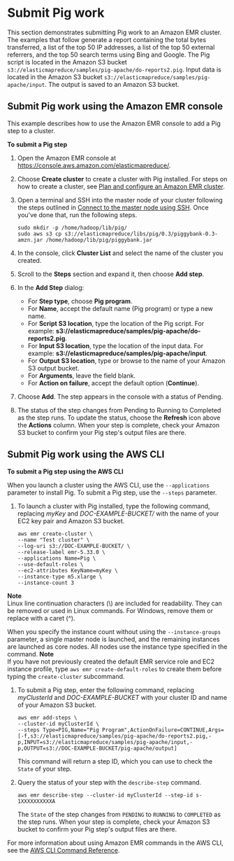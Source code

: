 # Submit Pig work<a name="emr-pig-launch"></a>

This section demonstrates submitting Pig work to an Amazon EMR cluster\. The examples that follow generate a report containing the total bytes transferred, a list of the top 50 IP addresses, a list of the top 50 external referrers, and the top 50 search terms using Bing and Google\. The Pig script is located in the Amazon S3 bucket `s3://elasticmapreduce/samples/pig-apache/do-reports2.pig`\. Input data is located in the Amazon S3 bucket `s3://elasticmapreduce/samples/pig-apache/input`\. The output is saved to an Amazon S3 bucket\.

## Submit Pig work using the Amazon EMR console<a name="ConsoleCreatingaPigJob"></a>

This example describes how to use the Amazon EMR console to add a Pig step to a cluster\. 

**To submit a Pig step**

1. Open the Amazon EMR console at [https://console\.aws\.amazon\.com/elasticmapreduce/](https://console.aws.amazon.com/elasticmapreduce/)\.

1. Choose **Create cluster** to create a cluster with Pig installed\. For steps on how to create a cluster, see [Plan and configure an Amazon EMR cluster](https://docs.aws.amazon.com/emr/latest/ManagementGuide/emr-gs.html#emr-getting-started-plan-and-configure)\.

1. Open a terminal and SSH into the master node of your cluster following the steps outlined in [Connect to the master node using SSH](https://docs.aws.amazon.com/emr/latest/ManagementGuide/emr-connect-master-node-ssh.html)\. Once you've done that, run the following steps\.

   ```
   sudo mkdir -p /home/hadoop/lib/pig/
   sudo aws s3 cp s3://elasticmapreduce/libs/pig/0.3/piggybank-0.3-amzn.jar /home/hadoop/lib/pig/piggybank.jar
   ```

1. In the console, click **Cluster List** and select the name of the cluster you created\.

1. Scroll to the **Steps** section and expand it, then choose **Add step**\.

1. In the **Add Step** dialog:
   + For **Step type**, choose **Pig program**\.
   + For **Name**, accept the default name \(Pig program\) or type a new name\.
   + For **Script S3 location**, type the location of the Pig script\. For example: **s3://elasticmapreduce/samples/pig\-apache/do\-reports2\.pig**\.
   + For **Input S3 location**, type the location of the input data\. For example: **s3://elasticmapreduce/samples/pig\-apache/input**\.
   + For **Output S3 location**, type or browse to the name of your Amazon S3 output bucket\.
   + For **Arguments**, leave the field blank\.
   + For **Action on failure**, accept the default option \(**Continue**\)\.

1. Choose **Add**\. The step appears in the console with a status of Pending\. 

1. The status of the step changes from Pending to Running to Completed as the step runs\. To update the status, choose the **Refresh** icon above the **Actions** column\. When your step is complete, check your Amazon S3 bucket to confirm your Pig step's output files are there\.

## Submit Pig work using the AWS CLI<a name="emr-pig-submit-work"></a>

**To submit a Pig step using the AWS CLI**

When you launch a cluster using the AWS CLI, use the `--applications` parameter to install Pig\. To submit a Pig step, use the `--steps` parameter\. 

1. To launch a cluster with Pig installed, type the following command, replacing *myKey* and *DOC\-EXAMPLE\-BUCKET/* with the name of your EC2 key pair and Amazon S3 bucket\.

   ```
   aws emr create-cluster \
   --name "Test cluster" \
   --log-uri s3://DOC-EXAMPLE-BUCKET/ \
   --release-label emr-5.33.0 \
   --applications Name=Pig \
   --use-default-roles \
   --ec2-attributes KeyName=myKey \
   --instance-type m5.xlarge \
   --instance-count 3
   ```
**Note**  
Linux line continuation characters \(\\\) are included for readability\. They can be removed or used in Linux commands\. For Windows, remove them or replace with a caret \(^\)\.

   When you specify the instance count without using the `--instance-groups` parameter, a single master node is launched, and the remaining instances are launched as core nodes\. All nodes use the instance type specified in the command\.
**Note**  
If you have not previously created the default EMR service role and EC2 instance profile, type `aws emr create-default-roles` to create them before typing the `create-cluster` subcommand\.

1. To submit a Pig step, enter the following command, replacing *myClusterId* and *DOC\-EXAMPLE\-BUCKET* with your cluster ID and name of your Amazon S3 bucket\.

   ```
   aws emr add-steps \
   --cluster-id myClusterId \
   --steps Type=PIG,Name="Pig Program",ActionOnFailure=CONTINUE,Args=[-f,s3://elasticmapreduce/samples/pig-apache/do-reports2.pig,-p,INPUT=s3://elasticmapreduce/samples/pig-apache/input,-p,OUTPUT=s3://DOC-EXAMPLE-BUCKET/pig-apache/output]
   ```

   This command will return a step ID, which you can use to check the `State` of your step\.

1. Query the status of your step with the `describe-step` command\.

   ```
   aws emr describe-step --cluster-id myClusterId --step-id s-1XXXXXXXXXXA
   ```

   The `State` of the step changes from `PENDING` to `RUNNING` to `COMPLETED` as the step runs\. When your step is complete, check your Amazon S3 bucket to confirm your Pig step's output files are there\.

For more information about using Amazon EMR commands in the AWS CLI, see the [AWS CLI Command Reference](https://docs.aws.amazon.com/cli/latest/reference/emr)\.